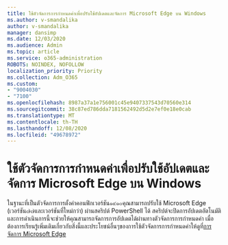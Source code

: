 ```yaml
---
title: ใช้ตัวจัดการการกำหนดค่าเพื่อปรับใช้อัปเดตและจัดการ Microsoft Edge บน Windows
ms.author: v-smandalika
author: v-smandalika
manager: dansimp
ms.date: 12/03/2020
ms.audience: Admin
ms.topic: article
ms.service: o365-administration
ROBOTS: NOINDEX, NOFOLLOW
localization_priority: Priority
ms.collection: Adm_O365
ms.custom:
- "9004030"
- "7100"
ms.openlocfilehash: 8987a37a1e756001c45e9407337543d70560e314
ms.sourcegitcommit: 38c87ed786dda7181562492d5d2e7ef0e18e0cab
ms.translationtype: MT
ms.contentlocale: th-TH
ms.lasthandoff: 12/08/2020
ms.locfileid: "49678972"
---
```

# <a name="use-configuration-manager-to-deploy-update-and-manage-microsoft-edge-on-windows"></a>ใช้ตัวจัดการการกำหนดค่าเพื่อปรับใช้อัปเดตและจัดการ Microsoft Edge บน Windows

ในฐานะที่เป็นตัวจัดการการตั้งค่าคอนฟิกเวอร์ชัน๑๙๑๐คุณสามารถปรับใช้ Microsoft Edge (เวอร์ชัน๗๗และเวอร์ชันที่ใหม่กว่า) ผ่านสคริปต์ PowerShell ได้ สคริปต์จะปิดการอัปเดตอัตโนมัติและการดำเนินการนี้จะช่วยให้คุณสามารถจัดการการอัปเดตได้ผ่านทางตัวจัดการการกำหนดค่า เมื่อต้องการเรียนรู้เพิ่มเติมเกี่ยวกับสิ่งนี้และประโยชน์อื่นๆของการใช้ตัวจัดการการกำหนดค่าให้ดูที่[การจัดการ Microsoft Edge](https://docs.microsoft.com/mem/configmgr/apps/deploy-use/deploy-edge?)